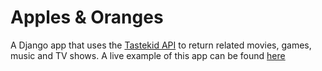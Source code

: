 # Apples & Oranges

A Django app that uses the [Tastekid API](https://www.tastekid.com/read/api) to return related movies, games, music and TV shows. A live example of this app can be found [here](http://django-show-like.herokuapp.com/)